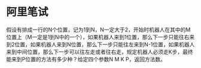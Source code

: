 # 阿里笔试
假设有排成一行的N个位置，记为1到N，N一定大于2，开始时机器人在其中的M位置上（M一定是1到N中的一个），如果机器人来到1位置，那么下一步只能往右来到2位置，如果机器人来到N位置，那么下一步只能往左来到N-1位置，如果机器人来到中间位置，那么下一步可以往左走或者往右走，规定机器人必须走K步，最终能来到P位置的方法有多少种？给定四个参数N M K P，返回方法数。
